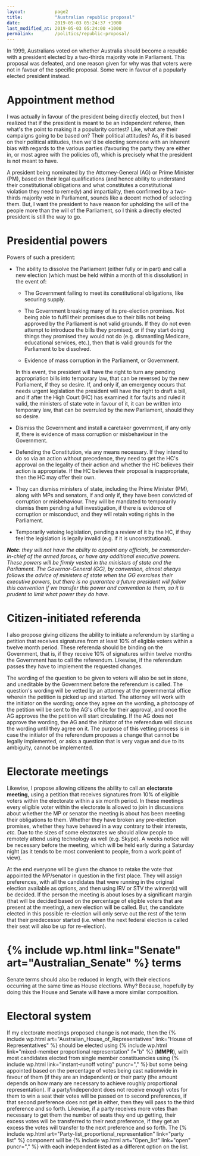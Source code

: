 ```yaml
---
layout:           page2
title:            "Australian republic proposal"
date:             2019-05-03 05:24:37 +1000
last_modified_at: 2019-05-03 05:24:00 +1000
permalink:        /politics/republic-proposal/
---
```


In 1999, Australians voted on whether Australia should become a republic with a president elected by a two-thirds majority vote in Parliament. This proposal was defeated, and one reason given for why was that voters were not in favour of the specific proposal. Some were in favour of a popularly elected president instead.

Appointment method
===================

I was actually in favour of the president being directly elected, but then I realized that if the president is meant to be an independent referee, then what's the point to making it a popularity contest? Like, what are their campaigns going to be based on? Their political attitudes? As, if it is based on their political attitudes, then we'd be electing someone with an inherent bias with regards to the various parties (favouring the party they are either in, or most agree with the policies of), which is precisely what the president is not meant to have.

A president being nominated by the Attorney-General (AG) or Prime Minister (PM), based on their legal qualifications (and hence ability to understand their constitutional obligations and what constitutes a constitutional violation they need to remedy) and impartiality, then confirmed by a two-thirds majority vote in Parliament, sounds like a decent method of selecting them. But, I want the president to have reason for upholding the will of the people more than the will of the Parliament, so I think a directly elected president is still the way to go.

Presidential powers
====================

Powers of such a president:

* The ability to dissolve the Parliament (either fully or in part) and call a new election (which must be held within a month of this dissolution) in the event of:

    - The Government failing to meet its constitutional obligations, like securing supply.

    - The Government breaking many of its pre-election promises. Not being able to fulfil their promises due to their bills not being approved by the Parliament is not valid grounds. If they do not even attempt to introduce the bills they promised, or if they start doing things they promised they would not do (e.g. dismantling Medicare, educational services, etc.), then that is valid grounds for the Parliament to be dissolved.

    - Evidence of mass corruption in the Parliament, or Government.

    In this event, the president will have the right to turn any pending appropriation bills into temporary law, that can be reversed by the new Parliament, if they so desire. If, and only if, an emergency occurs that needs urgent legislation the president will have the right to draft a bill, and if after the High Court (HC) has examined it for faults and ruled it valid, the ministers of state vote in favour of it, it can be written into temporary law, that can be overruled by the new Parliament, should they so desire. 

* Dismiss the Government and install a caretaker government, if any only if, there is evidence of mass corruption or misbehaviour in the Government.  

* Defending the Constitution, via any means necessary. If they intend to do so via an action without precedence, they need to get the HC's approval on the legality of their action and whether the HC believes their action is appropriate. If the HC believes their proposal is inappropriate, then the HC may offer their own. 

* They can dismiss ministers of state, including the Prime Minister (PM), along with MPs and senators, if and only if, they have been convicted of corruption or misbehaviour. They will be mandated to temporarily dismiss them pending a full investigation, if there is evidence of corruption or misconduct, and they will retain voting rights in the Parliament.

* Temporarily vetoing legislation, pending a review of it by the HC, if they feel the legislation is legally invalid (e.g. if it is unconstitutional).

***Note**: they will not have the ability to appoint any officials, be commander-in-chief of the armed forces, or have any additional executive powers. These powers will be firmly vested in the ministers of state and the Parliament. The Governor-General (GG), by convention, almost always follows the advice of ministers of state when the GG exercises their executive powers, but there is no guarantee a future president will follow this convention if we transfer this power and convention to them, so it is prudent to limit what power they do have.*

Citizen-initiated referenda
============================

I also propose giving citizens the ability to initiate a referendum by starting a petition that receives signatures from at least 10% of eligible voters within a twelve month period. These referenda should be binding on the Government, that is, if they receive 10% of signatures within twelve months the Government has to call the referendum. Likewise, if the referendum passes they have to implement the requested changes. 

The wording of the question to be given to voters will also be set in stone, and uneditable by the Government before the referendum is called. The question's wording will be vetted by an attorney at the governmental office wherein the petition is picked up and started. The attorney will work with the initiator on the wording; once they agree on the wording, a photocopy of the petition will be sent to the AG's office for their approval, and once the AG approves the the petition will start circulating. If the AG does not approve the wording, the AG and the initiator of the referendum will discuss the wording until they agree on it.  The purpose of this vetting process is in case the initiator of the referendum proposes a change that cannot be legally implemented, or asks a question that is very vague and due to its ambiguity, cannot be implemented. 

Electorate meetings
====================

Likewise, I propose allowing citizens the ability to call an **electorate meeting**, using a petition that receives signatures from 10% of eligible voters within the electorate within a six month period. In these meetings every eligible voter within the electorate is allowed to join in discussions about whether the MP or senator the meeting is about has been meeting their obligations to them. Whether they have broken any pre-election promises, whether they have behaved in a way contrary to their interests, *etc.* Due to the sizes of some electorates we should allow people to remotely attend using technology as well (e.g. Skype). A weeks notice will be necessary before the meeting, which will be held early during a Saturday night (as it tends to be most convenient to people, from a work point of view). 

At the end everyone will be given the chance to retake the vote that appointed the MP/senator in question in the first place. They will assign preferences, with all the candidates that were running in the original election available as options, and then using IRV or STV the winner(s) will be decided. If the person the meeting is about loses by a significant margin (that will be decided based on the percentage of eligible voters that are present at the meeting), a new election will be called. But, the candidate elected in this possible re-election will only serve out the rest of the term that their predecessor started (i.e. when the next federal election is called their seat will also be up for re-election).

{% include wp.html link="Senate" art="Australian_Senate" %} terms
=============

Senate terms should also be reduced in length, with their elections occurring at the same time as House elections. Why? Because, hopefully by doing this the House and Senate will have a more similar composition. 

Electoral system
=================

If my electorate meetings proposed change is not made, then the {% include wp.html art="Australian_House_of_Representatives" link="House of Representatives" %} should be elected using {% include wp.html link="mixed-member proportional representation" f="b" %} (**MMPR**), with most candidates elected from single member constituencies using {% include wp.html link="instant-runoff voting" puncr="," %} but some being appointed based on the percentage of votes being cast nationwide in favour of them (if they are an independent) or their party (the amount depends on how many are necessary to achieve roughly proportional representation). If a party/independent does not receive enough votes for them to win a seat their votes will be passed on to second preferences, if that second preference does not get in either, then they will pass to the third preference and so forth. Likewise, if a party receives more votes than necessary to get them the number of seats they end up getting, their excess votes will be transferred to their next preference, if they get an excess the votes will transfer to the next preference and so forth. The {% include wp.html art="Party-list_proportional_representation" link="party list" %} component will be {% include wp.html art="Open_list" link="open" puncr="," %} with each independent listed as a different option on the list. 